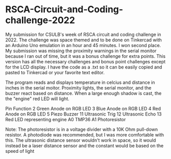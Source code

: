 # RSCA-Circuit-and-Coding-challenge-2022
My submission for CSULB's week of RSCA circuit and coding challenge in 2022. The challenge was space themed and to be done on Tinkercad with an Arduino Uno emulation in an hour and 45 minutes. I won second place. My submission was missing the proximity warnings in the serial monitor because I ran out of time, but it was a bonus challenge for extra points. This version has all the necessary challenges and bonus point challenges except for the LCD display. I have the code as a .txt so it can be easily copied and pasted to Tinkercad or your favorite text editor. 

The program reads and displays temperature in celcius and distance in inches in the serial moitor. Proximity lights, the serial monitor, and the buzzer react based on distance. When a large enough shadow is cast, the the "engine" red LED will light.

Pin	Function
2	Green Anode on RGB LED
3	Blue Anode on RGB LED
4	Red Anode on RGB LED
5	Piezo Buzzer
11	Ultrasonic Trig
12	Ultrasonic Echo
13	Red LED representing engine
A0	TMP36
A1	Photoresistor

Note: The photoresistor is in a voltage divider with a 10K Ohm pull-down resistor. A photodiode was recommended, but I was more comfortable with this.
      The ultrasonic distance sensor wouldn't work in space, so it would instead be a laser distance sensor and the constant would be based on the speed of light
      
